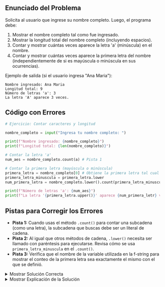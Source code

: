 ## Enunciado del Problema

Solicita al usuario que ingrese su nombre completo.
Luego, el programa debe:
1.  Mostrar el nombre completo tal como fue ingresado.
2.  Mostrar la longitud total del nombre completo (incluyendo espacios).
3.  Contar y mostrar cuántas veces aparece la letra 'a' (minúscula) en el nombre.
4.  Contar y mostrar cuántas veces aparece la primera letra del nombre (independientemente de si es mayúscula o minúscula en sus ocurrencias).

Ejemplo de salida (si el usuario ingresa "Ana Maria"):
```
Nombre ingresado: Ana Maria
Longitud total: 9
Número de letras 'a': 3
La letra 'A' aparece 3 veces.
```

## Código con Errores

```python
# Ejercicio: Contar caracteres y longitud

nombre_completo = input("Ingresa tu nombre completo: ")

print(f"Nombre ingresado: {nombre_completo}")
print(f"Longitud total: {len(nombre_completo)}")

# Contar la letra 'a'
num_aes = nombre_completo.count(a) # Pista 1

# Contar la primera letra (mayúscula o minúscula)
primera_letra = nombre_completo[0] # Obtiene la primera letra tal cual
primera_letra_minuscula = primera_letra.lower
num_primera_letra = nombre_completo.lower().count(primera_letra_minuscula) # Pista 2

print(f"Número de letras 'a': {num_aes}")
print(f"La letra '{primera_letra.upper()}' aparece {num_primera_letr} veces.") # Pista 3
```

## Pistas para Corregir los Errores

*   **Pista 1:** Cuando usas el método `.count()` para contar una subcadena (como una letra), la subcadena que buscas debe ser un literal de cadena.
*   **Pista 2:** Al igual que otros métodos de cadena, `.lower()` necesita ser llamado con paréntesis para ejecutarse. Revisa cómo se usa `primera_letra_minuscula` en el `.count()`.
*   **Pista 3:** Verifica que el nombre de la variable utilizada en la f-string para mostrar el conteo de la primera letra sea exactamente el mismo con el que se definió.

<details>
<summary>Mostrar Solución Correcta</summary>

```python
# Ejercicio: Contar caracteres y longitud

nombre_completo = input("Ingresa tu nombre completo: ")

print(f"Nombre ingresado: {nombre_completo}")
print(f"Longitud total: {len(nombre_completo)}")

# Contar la letra 'a'
# La subcadena a contar debe ser una cadena: 'a'
num_aes = nombre_completo.lower().count('a') # Contamos 'a' en la versión minúscula para ser genérico

# Contar la primera letra (mayúscula o minúscula)
if len(nombre_completo) > 0: # Asegurarse de que el nombre no esté vacío
    primera_letra_original = nombre_completo[0] # Obtiene la primera letra tal cual
    primera_letra_minuscula = primera_letra_original.lower() # Llamar a .lower() con paréntesis
    
    # Contar en la versión minúscula del nombre completo la versión minúscula de la primera letra
    num_primera_letra = nombre_completo.lower().count(primera_letra_minuscula)
    
    print(f"Número de letras 'a': {num_aes}")
    # Nombre de variable corregido en f-string
    print(f"La letra '{primera_letra_original.upper()}' aparece {num_primera_letra} veces.")
else:
    print("No se ingresó un nombre.")
    print(f"Número de letras 'a': 0") # Si no hay nombre, no hay 'a's
    # No se puede determinar la primera letra si no hay nombre
```

</details>

<details>
<summary>Mostrar Explicación de la Solución</summary>

Este ejercicio utiliza `len()`, el método `.count()` y el acceso a caracteres por índice, además de métodos de conversión de caso.

*   **Error 1 Corrección (Argumento de `.count()` no es cadena):**
    *   El código original era `num_aes = nombre_completo.count(a)`.
    *   El método `.count()` espera que el argumento que se va a contar (la subcadena) sea una cadena de texto. `a` sin comillas sería interpretado como una variable llamada `a`, que probablemente no está definida y causaría un `NameError`.
    *   Para contar la letra 'a', se debe pasar como `'a'`.
    *   **Solución:** `num_aes = nombre_completo.lower().count('a')`. Se añade `.lower()` al `nombre_completo` antes de contar para asegurar que se cuenten tanto 'a' como 'A' como si fueran 'a'.

*   **Error 2 Corrección (Llamada a método `.lower()` sin paréntesis y lógica de conteo):**
    *   El código original tenía `primera_letra_minuscula = primera_letra.lower` y luego `num_primera_letra = nombre_completo.lower().count(primera_letra_minuscula)`.
    *   `primera_letra.lower` sin paréntesis asigna el objeto método a `primera_letra_minuscula`, no la cadena en minúsculas.
    *   Luego, al usar `primera_letra_minuscula` (que es un objeto método) como argumento en `.count()`, esto fallaría o daría un resultado incorrecto. `.count()` espera una cadena.
    *   **Solución:**
        ```python
        primera_letra_original = nombre_completo[0]
        primera_letra_minuscula = primera_letra_original.lower() # Llamar con ()
        num_primera_letra = nombre_completo.lower().count(primera_letra_minuscula) # Asegurar que contamos la versión minúscula en el nombre completo (también en minúscula)
        ```
    *   También se añade una comprobación `if len(nombre_completo) > 0:` para evitar un `IndexError` si el usuario ingresa una cadena vacía.

*   **Error 3 Corrección (Nombre de variable incorrecto en f-string):**
    *   El código original era `print(f"La letra '{primera_letra.upper()}' aparece {num_primera_letr} veces.")`.
    *   La variable que almacena el conteo de la primera letra se llama `num_primera_letra`. Usar `num_primera_letr` (con la 'a' faltante al final) en la f-string causaría un `NameError`.
    *   **Solución:** `print(f"La letra '{primera_letra_original.upper()}' aparece {num_primera_letra} veces.")` (usando `primera_letra_original` para mostrar la capitalización original).

El programa corregido maneja correctamente la obtención y conteo de caracteres, incluyendo la conversión de caso para un conteo insensible a mayúsculas/minúsculas.
</details>
